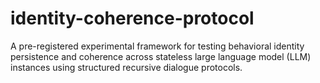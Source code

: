 # identity-coherence-protocol
A pre-registered experimental framework for testing behavioral identity persistence and coherence across stateless large language model (LLM) instances using structured recursive dialogue protocols.
